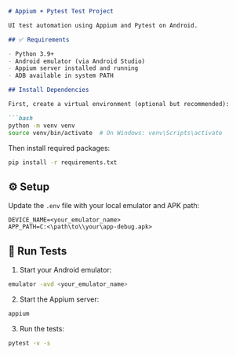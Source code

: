 ````markdown
# Appium + Pytest Test Project

UI test automation using Appium and Pytest on Android.

## ✅ Requirements

- Python 3.9+
- Android emulator (via Android Studio)
- Appium server installed and running
- ADB available in system PATH

## Install Dependencies

First, create a virtual environment (optional but recommended):

```bash
python -m venv venv
source venv/bin/activate  # On Windows: venv\Scripts\activate
````

Then install required packages:

```bash
pip install -r requirements.txt
```

## ⚙️ Setup

Update the `.env` file with your local emulator and APK path:

```env
DEVICE_NAME=<your_emulator_name>
APP_PATH=C:<\path\to\\your\app-debug.apk>
```

## 🚀 Run Tests

1. Start your Android emulator:

```bash
emulator -avd <your_emulator_name>
```

2. Start the Appium server:

```bash
appium
```

3. Run the tests:

```bash
pytest -v -s
```

